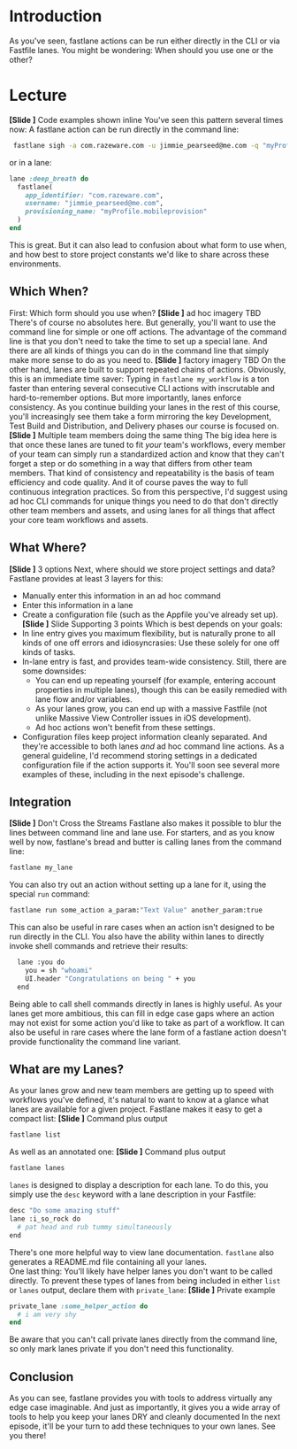 # Introduction
As you've seen, fastlane actions can be run either directly in the CLI or via Fastfile lanes. You might be wondering: When should you use one or the other? 
# Lecture
**[Slide ]** Code examples shown inline
You've seen this pattern several times now: A fastlane action can be run directly in the command line:
```bash
 fastlane sigh -a com.razeware.com -u jimmie_pearseed@me.com -q "myProfile.mobileprovision" 
```
or in a lane:
```ruby
lane :deep_breath do
  fastlane(
    app_identifier: "com.razeware.com",
    username: "jimmie_pearseed@me.com",
    provisioning_name: "myProfile.mobileprovision"
  )
end
```
This is great. But it can also lead to confusion about what form to use when, and how best to store project constants we'd like to share across these environments.
## Which When?
First: Which form should you use when?
**[Slide ]** ad hoc imagery TBD
There's of course no absolutes here. But generally, you'll want to use the command line for simple or one off actions. The advantage of the command line is that you don't need to take the time to set up a special lane. And there are all kinds of things you can do in the command line that simply make more sense to do as you need to. 
**[Slide ]** factory imagery TBD 
On the other hand, lanes are built to support repeated chains of actions. Obviously, this is an immediate time saver: Typing in `fastlane my_workflow` is a ton faster than entering several consecutive CLI actions with inscrutable and hard-to-remember options.
But more importantly, lanes enforce consistency. As you continue building your lanes in the rest of this course, you'll increasingly see them take a form mirroring the key Development, Test Build and Distribution, and Delivery phases our course is focused on. 
**[Slide ]** Multiple team members doing the same thing
The big idea here is that once these lanes are tuned to fit *your* team's workflows, every member of your team can simply run a standardized action and know that they can't forget a step or do something in a way that differs from other team members. 
That kind of consistency and repeatability is the basis of team efficiency and code quality. And it of course paves the way to full continuous integration practices. So from this perspective, I'd suggest using ad hoc CLI commands for unique things you need to do that don't directly other team members and assets, and using lanes for all things that affect your core team workflows and assets.
## What Where?
**[Slide ]** 3 options
Next, where should we store project settings and data? Fastlane provides at least 3 layers for this:
- Manually enter this information in an ad hoc command
- Enter this information in a lane
- Create a configuration file (such as the Appfile you've already set up).
**[Slide ]** Slide Supporting 3 points
Which is best depends on your goals:
- In line entry gives you maximum flexibility, but is naturally prone to all kinds of one off errors and idiosyncrasies: Use these solely for one off kinds of tasks.
- In-lane entry is fast, and provides team-wide consistency. Still, there are some downsides:
	- You can end up repeating yourself (for example, entering account properties in multiple lanes), though this can be easily remedied with lane flow and/or variables.
	- As your lanes grow, you can end up with a massive Fastfile (not unlike Massive View Controller issues in iOS development).
	- Ad hoc actions won't benefit from these settings. 
- Configuration files keep project information cleanly separated. And they're accessible to both lanes *and* ad hoc command line actions. 
As a general guideline, I'd recommend storing settings in a dedicated configuration file if the action supports it. You'll soon see several more examples of these, including in the next episode's challenge.
## Integration
**[Slide ]**  Don't Cross the Streams
Fastlane also makes it possible to blur the lines between command line and lane use.
For starters, and as you know well by now, fastlane's bread and butter is calling lanes from the command line:
```ruby
fastlane my_lane
```
You can also try out an action without setting up a lane for it, using the special `run` command:
```bash
fastlane run some_action a_param:"Text Value" another_param:true
```
This can also be useful in rare cases when an action isn't designed to be run directly in the CLI. 
You also have the ability within lanes to directly invoke shell commands and retrieve their results:
```bash
  lane :you do
    you = sh "whoami"
    UI.header "Congratulations on being " + you
  end
```
Being able to call shell commands directly in lanes is highly useful. As your lanes get more ambitious, this can fill in edge case gaps where an action may not exist for some action you'd like to take as part of a workflow. It can also be useful in rare cases where the lane form of a fastlane action doesn't provide functionality the command line variant.
## What are my Lanes?
As your lanes grow and new team members are getting up to speed with workflows you've defined, it's natural to want to know at a glance what lanes are available for a given project.
Fastlane makes it easy to get a compact list:
**[Slide ]** Command plus output
```bash
fastlane list
```
As well as an annotated one:
**[Slide ]** Command plus output
```bash
fastlane lanes
```
`lanes` is designed to display a description for each lane. To do this, you simply use the `desc` keyword with a lane description in your Fastfile:
```bash
desc "Do some amazing stuff"
lane :i_so_rock do
  # pat head and rub tummy simultaneously
end
```
There's one more helpful way to view lane documentation. `fastlane` also generates a README.md file containing all your lanes.  
One last thing: You'll likely have helper lanes you don't want to be called directly. To prevent these types of lanes from being included in either `list` or `lanes` output, declare them with `private_lane`:
**[Slide ]** Private example
```ruby
private_lane :some_helper_action do
  # i am very shy
end 
```
Be aware that you can't call private lanes directly from the command line, so only mark lanes private if you don't need this functionality.
## Conclusion
As you can see, fastlane provides you with tools to address virtually any edge case imaginable. And just as importantly, it gives you a wide array of tools to help you keep your lanes DRY and cleanly documented
In the next episode, it'll be your turn to add these techniques to your own lanes. See you there!